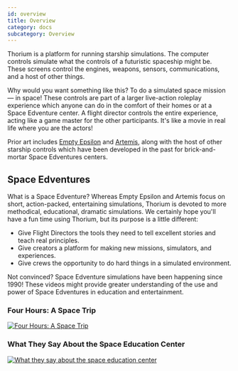 ```yaml
---
id: overview
title: Overview
category: docs
subcategory: Overview
---
```


Thorium is a platform for running starship simulations. The computer controls
simulate what the controls of a futuristic spaceship might be. These screens
control the engines, weapons, sensors, communications, and a host of other
things.

Why would you want something like this? To do a simulated space mission — in
space! These controls are part of a larger live-action roleplay experience which
anyone can do in the comfort of their homes or at a Space Edventure center. A
flight director controls the entire experience, acting like a game master for
the other participants. It's like a movie in real life where you are the actors!

Prior art includes [Empty Epsilon](http://daid.github.io/EmptyEpsilon/) and
[Artemis](https://artemisspaceshipbridge.com), along with the host of other
starship controls which have been developed in the past for brick-and-mortar
Space Edventures centers.

## Space Edventures

What is a Space Edventure? Whereas Empty Epsilon and Artemis focus on short,
action-packed, entertaining simulations, Thorium is devoted to more methodical,
educational, dramatic simulations. We certainly hope you'll have a fun time
using Thorium, but its purpose is a little different:

* Give Flight Directors the tools they need to tell excellent stories and teach
  real principles.
* Give creators a platform for making new missions, simulators, and experiences.
* Give crews the opportunity to do hard things in a simulated environment.

Not convinced? Space Edventure simulations have been happening since 1990! These
videos might provide greater understanding of the use and power of Space
Edventures in education and entertainment.

### Four Hours: A Space Trip

[![Four Hours: A Space Trip](https://img.youtube.com/vi/XG2lSb1xrNM/0.jpg)](https://www.youtube.com/watch?v=XG2lSb1xrNM)

### What They Say About the Space Education Center

[![What they say about the space education center](https://img.youtube.com/vi/nYOadpVEjXk/0.jpg)](https://www.youtube.com/watch?v=nYOadpVEjXk)
